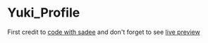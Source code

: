 # Yuki_Profile
First credit to <a href="https://github.com/codewithsadee">code with sadee</a>
and don't forget to see <a href="https://vishiox.github.io">live preview</a> 
